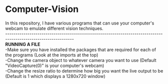# Computer-Vision
In this repository, I have various programs that can use your computer's webcam to emulate different vision techniques.<br/>
----------------------------------------------------------------------------------------------------------------<br/>
**RUNNING A FILE**<br/>
-Make sure you have installed the packages that are required for each of the programs (Look at the imports at the top)<br/>
-Change the camera object to whatever camera you want to use (Default "VideoCapture(0)" is your computer's webcam)<br/>
-Change the resize ratio to determine how big you want the live output to be (Default is 1 which displays a 1280x720 window)
